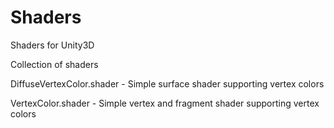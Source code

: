 # Shaders
Shaders for Unity3D

Collection of shaders

DiffuseVertexColor.shader - Simple surface shader supporting vertex colors

VertexColor.shader - Simple vertex and fragment shader supporting vertex colors
